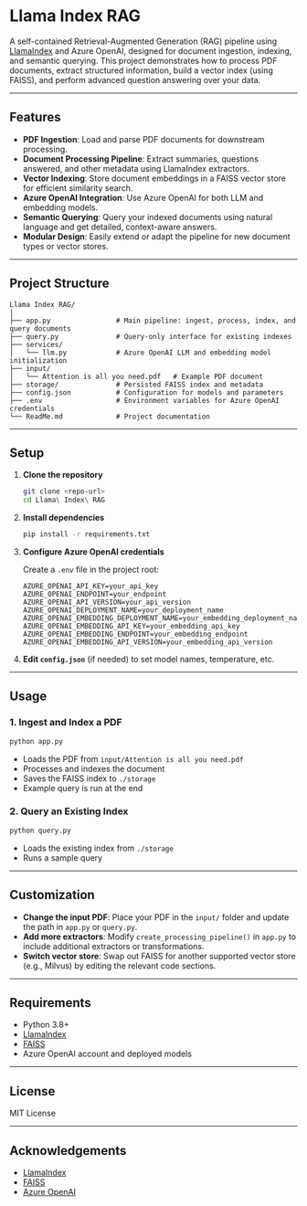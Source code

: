 # Llama Index RAG

A self-contained Retrieval-Augmented Generation (RAG) pipeline using [LlamaIndex](https://github.com/jerryjliu/llama_index) and Azure OpenAI, designed for document ingestion, indexing, and semantic querying. This project demonstrates how to process PDF documents, extract structured information, build a vector index (using FAISS), and perform advanced question answering over your data.

---

## Features

- **PDF Ingestion**: Load and parse PDF documents for downstream processing.
- **Document Processing Pipeline**: Extract summaries, questions answered, and other metadata using LlamaIndex extractors.
- **Vector Indexing**: Store document embeddings in a FAISS vector store for efficient similarity search.
- **Azure OpenAI Integration**: Use Azure OpenAI for both LLM and embedding models.
- **Semantic Querying**: Query your indexed documents using natural language and get detailed, context-aware answers.
- **Modular Design**: Easily extend or adapt the pipeline for new document types or vector stores.

---

## Project Structure

```
Llama Index RAG/
│
├── app.py                # Main pipeline: ingest, process, index, and query documents
├── query.py              # Query-only interface for existing indexes
├── services/
│   └── llm.py            # Azure OpenAI LLM and embedding model initialization
├── input/
│   └── Attention is all you need.pdf   # Example PDF document
├── storage/              # Persisted FAISS index and metadata
├── config.json           # Configuration for models and parameters
├── .env                  # Environment variables for Azure OpenAI credentials
└── ReadMe.md             # Project documentation
```

---

## Setup

1. **Clone the repository**

   ```sh
   git clone <repo-url>
   cd Llama\ Index\ RAG
   ```

2. **Install dependencies**

   ```sh
   pip install -r requirements.txt
   ```

3. **Configure Azure OpenAI credentials**

   Create a `.env` file in the project root:

   ```
   AZURE_OPENAI_API_KEY=your_api_key
   AZURE_OPENAI_ENDPOINT=your_endpoint
   AZURE_OPENAI_API_VERSION=your_api_version
   AZURE_OPENAI_DEPLOYMENT_NAME=your_deployment_name
   AZURE_OPENAI_EMBEDDING_DEPLOYMENT_NAME=your_embedding_deployment_name
   AZURE_OPENAI_EMBEDDING_API_KEY=your_embedding_api_key
   AZURE_OPENAI_EMBEDDING_ENDPOINT=your_embedding_endpoint
   AZURE_OPENAI_EMBEDDING_API_VERSION=your_embedding_api_version
   ```

4. **Edit `config.json`** (if needed) to set model names, temperature, etc.

---

## Usage

### 1. Ingest and Index a PDF

```sh
python app.py
```

- Loads the PDF from `input/Attention is all you need.pdf`
- Processes and indexes the document
- Saves the FAISS index to `./storage`
- Example query is run at the end

### 2. Query an Existing Index

```sh
python query.py
```

- Loads the existing index from `./storage`
- Runs a sample query

---

## Customization

- **Change the input PDF**: Place your PDF in the `input/` folder and update the path in `app.py` or `query.py`.
- **Add more extractors**: Modify `create_processing_pipeline()` in `app.py` to include additional extractors or transformations.
- **Switch vector store**: Swap out FAISS for another supported vector store (e.g., Milvus) by editing the relevant code sections.

---

## Requirements

- Python 3.8+
- [LlamaIndex](https://github.com/jerryjliu/llama_index)
- [FAISS](https://github.com/facebookresearch/faiss)
- Azure OpenAI account and deployed models

---

## License

MIT License

---

## Acknowledgements

- [LlamaIndex](https://github.com/jerryjliu/llama_index)
- [FAISS](https://github.com/facebookresearch/faiss)
- [Azure OpenAI](https://azure.microsoft.com/en-us/products/ai-services/openai-service)